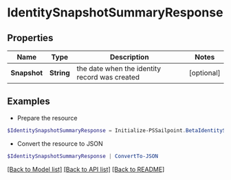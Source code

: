 # IdentitySnapshotSummaryResponse
## Properties

Name | Type | Description | Notes
------------ | ------------- | ------------- | -------------
**Snapshot** | **String** | the date when the identity record was created | [optional] 

## Examples

- Prepare the resource
```powershell
$IdentitySnapshotSummaryResponse = Initialize-PSSailpoint.BetaIdentitySnapshotSummaryResponse  -Snapshot 2007-03-01T13:00:00.000Z
```

- Convert the resource to JSON
```powershell
$IdentitySnapshotSummaryResponse | ConvertTo-JSON
```

[[Back to Model list]](../README.md#documentation-for-models) [[Back to API list]](../README.md#documentation-for-api-endpoints) [[Back to README]](../README.md)

